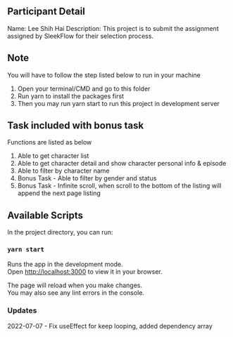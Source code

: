 ## Participant Detail ##
Name: Lee Shih Hai
Description: This project is to submit the assignment assigned by SleekFlow for their selection process.

## Note ##
You will have to follow the step listed below to run in your machine
1. Open your terminal/CMD and go to this folder
2. Run yarn to install the packages first
3. Then you may run yarn start to run this project in development server

## Task included with bonus task ##
Functions are listed as below
1. Able to get character list
2. Able to get character detail and show character personal info & episode
3. Able to filter by character name
4. Bonus Task - Able to filter by gender and status
5. Bonus Task - Infinite scroll, when scroll to the bottom of the listing will append the next page listing

## Available Scripts

In the project directory, you can run:

### `yarn start`

Runs the app in the development mode.\
Open [http://localhost:3000](http://localhost:3000) to view it in your browser.

The page will reload when you make changes.\
You may also see any lint errors in the console.

### Updates ###
2022-07-07 - Fix useEffect for keep looping, added dependency array
